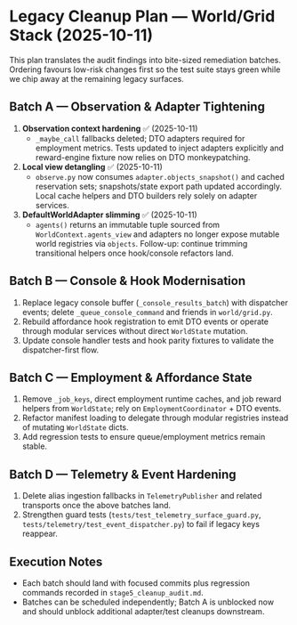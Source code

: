 # Legacy Cleanup Plan — World/Grid Stack (2025-10-11)

This plan translates the audit findings into bite-sized remediation batches.
Ordering favours low-risk changes first so the test suite stays green while we
chip away at the remaining legacy surfaces.

## Batch A — Observation & Adapter Tightening
1. **Observation context hardening** ✅ (2025-10-11)
   - `_maybe_call` fallbacks deleted; DTO adapters required for employment
     metrics. Tests updated to inject adapters explicitly and reward-engine
     fixture now relies on DTO monkeypatching.
2. **Local view detangling** ✅ (2025-10-11)
   - `observe.py` now consumes `adapter.objects_snapshot()` and cached reservation
     sets; snapshots/state export path updated accordingly. Local cache helpers
     and DTO builders rely solely on adapter services.
3. **DefaultWorldAdapter slimming** ✅ (2025-10-11)
   - `agents()` returns an immutable tuple sourced from `WorldContext.agents_view`
     and adapters no longer expose mutable world registries via `objects`.
     Follow-up: continue trimming transitional helpers once hook/console
     refactors land.

## Batch B — Console & Hook Modernisation
1. Replace legacy console buffer (`_console_results_batch`) with dispatcher
   events; delete `_queue_console_command` and friends in `world/grid.py`.
2. Rebuild affordance hook registration to emit DTO events or operate through
   modular services without direct `WorldState` mutation.
3. Update console handler tests and hook parity fixtures to validate the
   dispatcher-first flow.

## Batch C — Employment & Affordance State
1. Remove `_job_keys`, direct employment runtime caches, and job reward helpers
   from `WorldState`; rely on `EmploymentCoordinator` + DTO events.
2. Refactor manifest loading to delegate through modular registries instead of
   mutating `WorldState` dicts.
3. Add regression tests to ensure queue/employment metrics remain stable.

## Batch D — Telemetry & Event Hardening
1. Delete alias ingestion fallbacks in `TelemetryPublisher` and related
   transports once the above batches land.
2. Strengthen guard tests (`tests/test_telemetry_surface_guard.py`,
   `tests/telemetry/test_event_dispatcher.py`) to fail if legacy keys reappear.

## Execution Notes
- Each batch should land with focused commits plus regression commands recorded
  in `stage5_cleanup_audit.md`.
- Batches can be scheduled independently; Batch A is unblocked now and should
  unblock additional adapter/test cleanups downstream.
